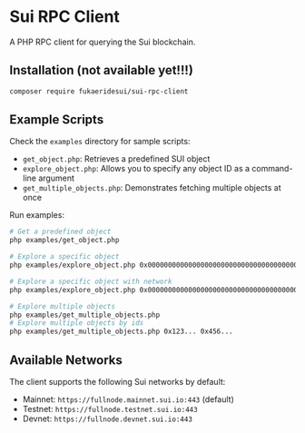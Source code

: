 # Sui RPC Client

A PHP RPC client for querying the Sui blockchain.

## Installation (not available yet!!!)

```bash
composer require fukaeridesui/sui-rpc-client
```

## Example Scripts

Check the `examples` directory for sample scripts:

- `get_object.php`: Retrieves a predefined SUI object
- `explore_object.php`: Allows you to specify any object ID as a command-line argument
- `get_multiple_objects.php`: Demonstrates fetching multiple objects at once

Run examples:

```bash
# Get a predefined object
php examples/get_object.php

# Explore a specific object
php examples/explore_object.php 0x0000000000000000000000000000000000000000000000000000000000000005

# Explore a specific object with network
php examples/explore_object.php 0x0000000000000000000000000000000000000000000000000000000000000005 testnet

# Explore multiple objects 
php examples/get_multiple_objects.php
# Explore multiple objects by ids
php examples/get_multiple_objects.php 0x123... 0x456...
```

## Available Networks

The client supports the following Sui networks by default:

- Mainnet: `https://fullnode.mainnet.sui.io:443` (default)
- Testnet: `https://fullnode.testnet.sui.io:443`
- Devnet: `https://fullnode.devnet.sui.io:443`
